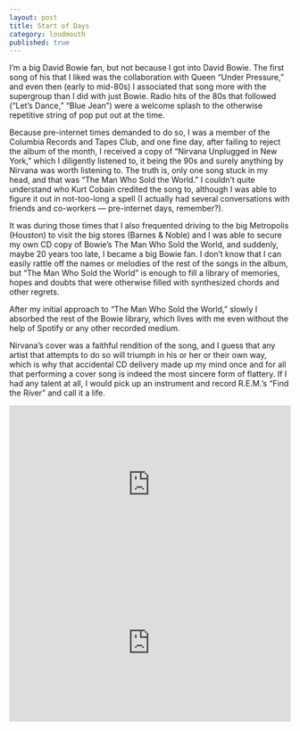 ```yaml
---
layout: post
title: Start of Days
category: loudmouth
published: true
---
```

I’m a big David Bowie fan, but not because I got into David Bowie. The first song of his that I liked was the collaboration with Queen “Under Pressure,” and even then (early to mid-80s) I associated that song more with the supergroup than I did with just Bowie. Radio hits of the 80s that followed (“Let’s Dance,” “Blue Jean”) were a welcome splash to the otherwise repetitive string of pop put out at the time.

Because pre-internet times demanded to do so, I was a member of the Columbia Records and Tapes Club, and one fine day, after failing to reject the album of the month, I received a copy of “Nirvana Unplugged in New York,” which I diligently listened to, it being the 90s and surely anything by Nirvana was worth listening to. The truth is, only one song stuck in my head, and that was “The Man Who Sold the World.” I couldn’t quite understand who Kurt Cobain credited the song to, although I was able to figure it out in not-too-long a spell (I actually had several conversations with friends and co-workers — pre-internet days, remember?).

It was during those times that I also frequented driving to the big Metropolis (Houston) to visit the big stores (Barnes & Noble) and I was able to secure my own CD copy of Bowie’s The Man Who Sold the World, and suddenly, maybe 20 years too late, I became a big Bowie fan. I don’t know that I can easily rattle off the names or melodies of the rest of the songs in the album, but “The Man Who Sold the World” is enough to fill a library of memories, hopes and doubts that were otherwise filled with synthesized chords and other regrets.

After my initial approach to “The Man Who Sold the World,” slowly I absorbed the rest of the Bowie library, which lives with me even without the help of Spotify or any other recorded medium.

Nirvana’s cover was a faithful rendition of the song, and I guess that any artist that attempts to do so will triumph in his or her or their own way, which is why that accidental CD delivery made up my mind once and for all that performing a cover song is indeed the most sincere form of flattery. If I had any talent at all, I would pick up an instrument and record R.E.M.’s “Find the River” and call it a life.

<style>.embed-container { position: relative; padding-bottom: 56.25%; height: 0; overflow: hidden; max-width: 100%; } .embed-container iframe, .embed-container object, .embed-container embed { position: absolute; top: 0; left: 0; width: 100%; height: 100%; }</style><div class='embed-container'><iframe src='https://www.youtube.com/embed/i3MoLUE9OIQ' frameborder='0' allowfullscreen></iframe></div>

<style>.embed-container { position: relative; padding-bottom: 56.25%; height: 0; overflow: hidden; max-width: 100%; } .embed-container iframe, .embed-container object, .embed-container embed { position: absolute; top: 0; left: 0; width: 100%; height: 100%; }</style><div class='embed-container'><iframe src='https://www.youtube.com/embed/rEC9BOtsNp4' frameborder='0' allowfullscreen></iframe></div>
